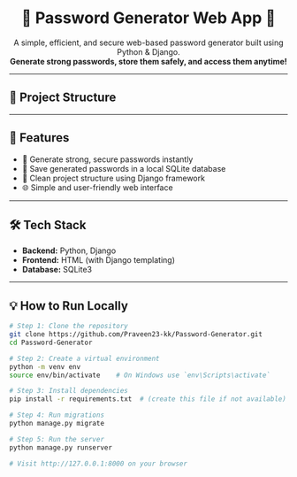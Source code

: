 <h1 align="center">🔐 Password Generator Web App 🔐</h1>

<p align="center">
    A simple, efficient, and secure web-based password generator built using Python & Django.
    <br>
    <strong>Generate strong passwords, store them safely, and access them anytime!</strong>
</p>

---

## 📂 Project Structure 

---

## 🚀 Features

- 🔑 Generate strong, secure passwords instantly
- 💾 Save generated passwords in a local SQLite database
- 📁 Clean project structure using Django framework
- 🌐 Simple and user-friendly web interface

---

## 🛠️ Tech Stack

- **Backend:** Python, Django
- **Frontend:** HTML (with Django templating)
- **Database:** SQLite3

---

## 💡 How to Run Locally

```bash
# Step 1: Clone the repository
git clone https://github.com/Praveen23-kk/Password-Generator.git
cd Password-Generator

# Step 2: Create a virtual environment
python -m venv env
source env/bin/activate    # On Windows use `env\Scripts\activate`

# Step 3: Install dependencies
pip install -r requirements.txt  # (create this file if not available)

# Step 4: Run migrations
python manage.py migrate

# Step 5: Run the server
python manage.py runserver

# Visit http://127.0.0.1:8000 on your browser
